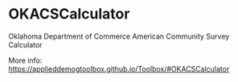 # OKACSCalculator
Oklahoma Department of Commerce American Community Survey Calculator

More info: https://applieddemogtoolbox.github.io/Toolbox/#OKACSCalculator
